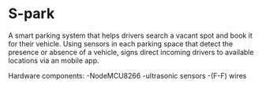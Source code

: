 # S-park
A smart parking system that helps drivers search a vacant spot and book it for their vehicle. 
Using sensors in each parking space that detect the presence or absence of a vehicle,
signs direct incoming drivers to available locations via an mobile app.


Hardware components:
-NodeMCU8266
-ultrasonic sensors
-(F-F) wires
